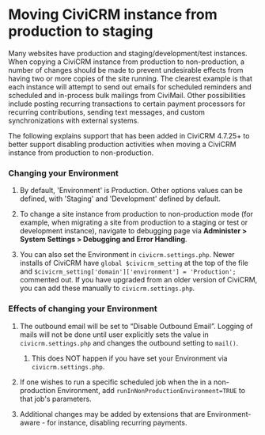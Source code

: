 # Moving CiviCRM instance from production to staging

Many websites have production and staging/development/test instances. When copying a CiviCRM instance from production to non-production, a number of changes should be made to prevent undesirable effects from having two or more copies of the site running. The clearest example is that each instance will attempt to send out emails for scheduled reminders and scheduled and in-process bulk mailings from CiviMail. Other possibilities include posting recurring transactions to certain payment processors for recurring contributions, sending text messages, and custom synchronizations with external systems.

The following explains support that has been added in CiviCRM 4.7.25+ to better support disabling production activities when moving a CiviCRM instance from production to non-production.

### Changing your Environment

1. By default, 'Environment' is Production. Other options values can be defined, with 'Staging' and 'Development' defined by default.

1. To change a site instance from production to non-production mode (for example, when migrating a site from production to a staging or test or development instance), navigate to debugging page via **Administer > System Settings > Debugging and Error Handling**.

1. You can also set the Environment in `civicrm.settings.php`.  Newer installs of CiviCRM have `global $civicrm_setting` at the top of the file and `$civicrm_setting['domain']['environment'] = 'Production';` commented out.  If you have upgraded from an older version of CiviCRM, you can add these manually to `civicrm.settings.php`.

### Effects of changing your Environment

1. The outbound email will be set to “Disable Outbound Email”. Logging of mails will not be done until user explicitly sets the value in `civicrm.settings.php` and changes the outbound setting to `mail()`.
     1. This does NOT happen if you have set your Environment via `civicrm.settings.php`.

1. If one wishes to run a specific scheduled job when the in a non-production Environment, add `runInNonProductionEnvironment=TRUE` to that job's parameters.

1. Additional changes may be added by extensions that are Environment-aware - for instance, disabling recurring payments.
